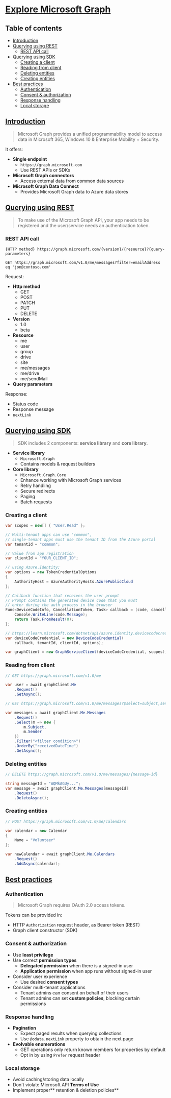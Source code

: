 # [Explore Microsoft Graph](https://learn.microsoft.com/en-us/training/modules/microsoft-graph/) <!-- omit in toc -->

## Table of contents <!-- omit in toc -->

- [Introduction](#introduction)
- [Querying using REST](#querying-using-rest)
  - [REST API call](#rest-api-call)
- [Querying using SDK](#querying-using-sdk)
  - [Creating a client](#creating-a-client)
  - [Reading from client](#reading-from-client)
  - [Deleting entities](#deleting-entities)
  - [Creating entities](#creating-entities)
- [Best practices](#best-practices)
  - [Authentication](#authentication)
  - [Consent \& authorization](#consent--authorization)
  - [Response handling](#response-handling)
  - [Local storage](#local-storage)

## [Introduction](https://learn.microsoft.com/en-us/training/modules/microsoft-graph/2-microsoft-graph-overview)

> Microsoft Graph provides a unified programmability model to access data in Microsoft 365, Windows 10 & Enterprise Mobility + Security.

It offers:

- **Single endpoint**
  - `https://graph.microsoft.com`
  - Use REST APIs or SDKs
- **Microsoft Graph connectors**
  - Access external data from common data sources
- **Microsoft Graph Data Connect**
  - Provides Microsoft Graph data to Azure data stores

## [Querying using REST](https://learn.microsoft.com/en-us/training/modules/microsoft-graph/3-microsoft-graph-api)

> To make use of the Microsoft Graph API, your app needs to be registered and the user/service needs an authentication token.

### REST API call

```
{HTTP method} https://graph.microsoft.com/{version}/{resource}?{query-parameters}
```

```
GET https://graph.microsoft.com/v1.0/me/messages?filter=emailAddress eq 'jon@contoso.com'
```

Request:

- **Http method**
  - GET
  - POST
  - PATCH
  - PUT
  - DELETE
- **Version**
  - 1.0
  - beta
- **Resource**
  - me
  - user
  - group
  - drive
  - site
  - me/messages
  - me/drive
  - me/sendMail
- **Query parameters**

Response:

- Status code
- Response message
- `nextLink`

## [Querying using SDK](https://learn.microsoft.com/en-us/training/modules/microsoft-graph/4-microsoft-graph-sdk)

> SDK includes 2 components: **service library** and **core library**.

- **Service library**
  - `Microsoft.Graph`
  - Contains models & request builders
- **Core library**
  - `Microsoft.Graph.Core`
  - Enhance working with Microsoft Graph services
  - Retry handling
  - Secure redirects
  - Paging
  - Batch requests

### Creating a client

```c#
var scopes = new[] { "User.Read" };

// Multi-tenant apps can use "common",
// single-tenant apps must use the tenant ID from the Azure portal
var tenantId = "common";

// Value from app registration
var clientId = "YOUR_CLIENT_ID";

// using Azure.Identity;
var options = new TokenCredentialOptions
{
    AuthorityHost = AzureAuthorityHosts.AzurePublicCloud
};

// Callback function that receives the user prompt
// Prompt contains the generated device code that you must
// enter during the auth process in the browser
Func<DeviceCodeInfo, CancellationToken, Task> callback = (code, cancellation) => {
    Console.WriteLine(code.Message);
    return Task.FromResult(0);
};

// https://learn.microsoft.com/dotnet/api/azure.identity.devicecodecredential
var deviceCodeCredential = new DeviceCodeCredential(
    callback, tenantId, clientId, options);

var graphClient = new GraphServiceClient(deviceCodeCredential, scopes);
```

### Reading from client

```c#
// GET https://graph.microsoft.com/v1.0/me

var user = await graphClient.Me
    .Request()
    .GetAsync();

// GET https://graph.microsoft.com/v1.0/me/messages?$select=subject,sender&$filter=<some condition>&orderBy=receivedDateTime

var messages = await graphClient.Me.Messages
    .Request()
    .Select(m => new {
        m.Subject,
        m.Sender
    })
    .Filter("<filter condition>")
    .OrderBy("receivedDateTime")
    .GetAsync();
```

### Deleting entities

```c#
// DELETE https://graph.microsoft.com/v1.0/me/messages/{message-id}

string messageId = "AQMkAGUy...";
var message = await graphClient.Me.Messages[messageId]
    .Request()
    .DeleteAsync();
```

### Creating entities

```c#
// POST https://graph.microsoft.com/v1.0/me/calendars

var calendar = new Calendar
{
    Name = "Volunteer"
};

var newCalendar = await graphClient.Me.Calendars
    .Request()
    .AddAsync(calendar);
```

## [Best practices](https://learn.microsoft.com/en-us/training/modules/microsoft-graph/5-microsoft-graph-best-practices)

### Authentication

> Microsoft Graph requires OAuth 2.0 access tokens.

Tokens can be provided in:

- HTTP `Authorization` request header, as Bearer token (REST)
- Graph client constructor (SDK)

### Consent & authorization

- Use **least privilege**
- Use correct **permission types**
  - **Delegated permission** when there is a signed-in user
  - **Application permission** when app runs without signed-in user
- Consider user experience
  - Use desired **consent types**
- Consider multi-tenant applications
  - Tenant admins can consent on behalf of their users
  - Tenant admins can set **custom policies**, blocking certain permissions

### Response handling

- **Pagination**
  - Expect paged results when querying collections
  - Use `@odata.nextLink` property to obtain the next page
- **Evolvable enumerations**
  - GET operations only return known members for properties by default
  - Opt in by using `Prefer` request header

### Local storage

- Avoid caching/storing data locally
- Don't violate Microsoft API **Terms of Use**
- Implement proper** retention & deletion policies**
